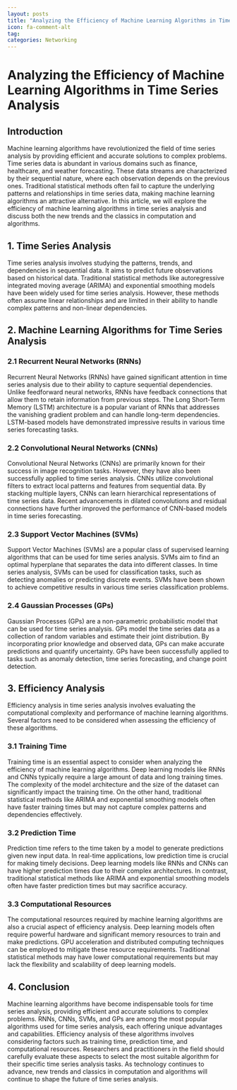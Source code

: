 ```yaml
---
layout: posts
title: "Analyzing the Efficiency of Machine Learning Algorithms in Time Series Analysis"
icon: fa-comment-alt
tag:      
categories: Networking
---
```



# Analyzing the Efficiency of Machine Learning Algorithms in Time Series Analysis

## Introduction
Machine learning algorithms have revolutionized the field of time series analysis by providing efficient and accurate solutions to complex problems. Time series data is abundant in various domains such as finance, healthcare, and weather forecasting. These data streams are characterized by their sequential nature, where each observation depends on the previous ones. Traditional statistical methods often fail to capture the underlying patterns and relationships in time series data, making machine learning algorithms an attractive alternative. In this article, we will explore the efficiency of machine learning algorithms in time series analysis and discuss both the new trends and the classics in computation and algorithms.

## 1. Time Series Analysis
Time series analysis involves studying the patterns, trends, and dependencies in sequential data. It aims to predict future observations based on historical data. Traditional statistical methods like autoregressive integrated moving average (ARIMA) and exponential smoothing models have been widely used for time series analysis. However, these methods often assume linear relationships and are limited in their ability to handle complex patterns and non-linear dependencies.

## 2. Machine Learning Algorithms for Time Series Analysis
### 2.1 Recurrent Neural Networks (RNNs)
Recurrent Neural Networks (RNNs) have gained significant attention in time series analysis due to their ability to capture sequential dependencies. Unlike feedforward neural networks, RNNs have feedback connections that allow them to retain information from previous steps. The Long Short-Term Memory (LSTM) architecture is a popular variant of RNNs that addresses the vanishing gradient problem and can handle long-term dependencies. LSTM-based models have demonstrated impressive results in various time series forecasting tasks.

### 2.2 Convolutional Neural Networks (CNNs)
Convolutional Neural Networks (CNNs) are primarily known for their success in image recognition tasks. However, they have also been successfully applied to time series analysis. CNNs utilize convolutional filters to extract local patterns and features from sequential data. By stacking multiple layers, CNNs can learn hierarchical representations of time series data. Recent advancements in dilated convolutions and residual connections have further improved the performance of CNN-based models in time series forecasting.

### 2.3 Support Vector Machines (SVMs)
Support Vector Machines (SVMs) are a popular class of supervised learning algorithms that can be used for time series analysis. SVMs aim to find an optimal hyperplane that separates the data into different classes. In time series analysis, SVMs can be used for classification tasks, such as detecting anomalies or predicting discrete events. SVMs have been shown to achieve competitive results in various time series classification problems.

### 2.4 Gaussian Processes (GPs)
Gaussian Processes (GPs) are a non-parametric probabilistic model that can be used for time series analysis. GPs model the time series data as a collection of random variables and estimate their joint distribution. By incorporating prior knowledge and observed data, GPs can make accurate predictions and quantify uncertainty. GPs have been successfully applied to tasks such as anomaly detection, time series forecasting, and change point detection.

## 3. Efficiency Analysis
Efficiency analysis in time series analysis involves evaluating the computational complexity and performance of machine learning algorithms. Several factors need to be considered when assessing the efficiency of these algorithms.

### 3.1 Training Time
Training time is an essential aspect to consider when analyzing the efficiency of machine learning algorithms. Deep learning models like RNNs and CNNs typically require a large amount of data and long training times. The complexity of the model architecture and the size of the dataset can significantly impact the training time. On the other hand, traditional statistical methods like ARIMA and exponential smoothing models often have faster training times but may not capture complex patterns and dependencies effectively.

### 3.2 Prediction Time
Prediction time refers to the time taken by a model to generate predictions given new input data. In real-time applications, low prediction time is crucial for making timely decisions. Deep learning models like RNNs and CNNs can have higher prediction times due to their complex architectures. In contrast, traditional statistical methods like ARIMA and exponential smoothing models often have faster prediction times but may sacrifice accuracy.

### 3.3 Computational Resources
The computational resources required by machine learning algorithms are also a crucial aspect of efficiency analysis. Deep learning models often require powerful hardware and significant memory resources to train and make predictions. GPU acceleration and distributed computing techniques can be employed to mitigate these resource requirements. Traditional statistical methods may have lower computational requirements but may lack the flexibility and scalability of deep learning models.

## 4. Conclusion
Machine learning algorithms have become indispensable tools for time series analysis, providing efficient and accurate solutions to complex problems. RNNs, CNNs, SVMs, and GPs are among the most popular algorithms used for time series analysis, each offering unique advantages and capabilities. Efficiency analysis of these algorithms involves considering factors such as training time, prediction time, and computational resources. Researchers and practitioners in the field should carefully evaluate these aspects to select the most suitable algorithm for their specific time series analysis tasks. As technology continues to advance, new trends and classics in computation and algorithms will continue to shape the future of time series analysis.